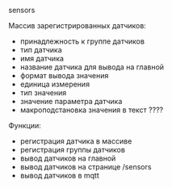 sensors

Массив зарегистрированных датчиков:
* принадлежность к группе датчиков
* тип датчика
* имя датчика
* название датчика для вывода на главной
* формат вывода значения
* единица измерения
* тип значения
* значение параметра датчика
* макроподстановка значения в текст ????

Функции:
* регистрация датчика в массиве
* регистрация группы датчиков
* вывод датчиков на главной
* вывод датчиков на странице /sensors
* вывод датчиков в mqtt
